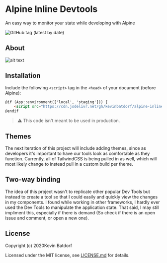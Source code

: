 # Alpine Inline Devtools
An easy way to monitor your state while developing with Alpine

![GitHub tag (latest by date)](https://img.shields.io/github/v/tag/kevinbatdorf/alpine-inline-devtools?label=version&style=flat-square)

## About

![alt text](assets/devtools.gif "Title")

## Installation

Include the following `<script>` tag in the `<head>` of your document (before Alpine):

```html
@if (App::environment(['local', 'staging'])) {
    <script src="https://cdn.jsdelivr.net/gh/kevinbatdorf/alpine-inline-devtools@0.1.x/dist/index.js"></script>
@endif
```
> ⚠️ This code isn't meant to be used in production.

## Themes
The next iteration of this project will include adding themes, since as developers it's important to have our tools look as comfortable as they function. Currently, all of TailwindCSS is being pulled in as well, which will most likely change to instead pull in a custom build per theme.

## Two-way binding
The idea of this project wasn't to replicate other popular Dev Tools but instead to create a tool so that I could easily and quickly view the changes in my components. I found while working in other frameworks, I hardly ever used the Dev Tools to manipulate the application state. That said, I may still impliment this, especially if there is demand (So check if there is an open issue and comment, or open a new one).

## License

Copyright (c) 2020Kevin Batdorf

Licensed under the MIT license, see [LICENSE.md](LICENSE.md) for details.
